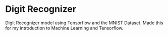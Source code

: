 # Digit Recognizer  
Digit Recognizer model using Tensorflow and the MNIST Dataset. Made this for my introduction to Machine Learning and Tensorflow.
